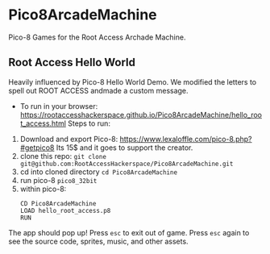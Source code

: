 # Pico8ArcadeMachine
Pico-8 Games for the Root Access Archade Machine.

## Root Access Hello World
Heavily influenced by Pico-8 Hello World Demo. We modified the letters to spell out ROOT ACCESS andmade a custom message.
* To run in your browser: https://rootaccesshackerspace.github.io/Pico8ArcadeMachine/hello_root_access.html
Steps to run:
1. Download and export Pico-8: https://www.lexaloffle.com/pico-8.php?#getpico8 Its 15$ and it goes to support the creator.
2. clone this repo: `git clone  git@github.com:RootAccessHackerspace/Pico8ArcadeMachine.git`
3. cd into cloned directory `cd Pico8ArcadeMachine`
4. run pico-8 `pico8_32bit`
5. within pico-8:
   ```
   CD Pico8ArcadeMachine
   LOAD hello_root_access.p8
   RUN
   ```
The app should pop up! Press `esc` to exit out of game. Press `esc` again to see the source code, sprites, music, and other assets.
